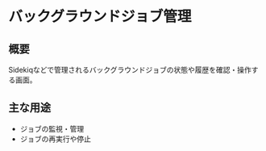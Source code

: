 # バックグラウンドジョブ管理

## 概要
Sidekiqなどで管理されるバックグラウンドジョブの状態や履歴を確認・操作する画面。

## 主な用途
- ジョブの監視・管理
- ジョブの再実行や停止 
